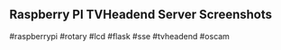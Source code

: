 ## Raspberry PI TVHeadend Server Screenshots
\#raspberrypi #rotary #lcd #flask #sse #tvheadend #oscam

